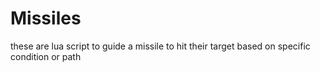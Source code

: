# Missiles
these are lua script to guide a missile to hit their target based on specific condition or path